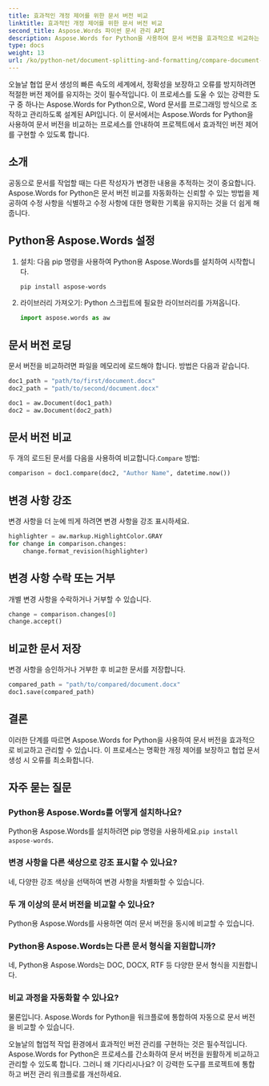 ```yaml
---
title: 효과적인 개정 제어를 위한 문서 버전 비교
linktitle: 효과적인 개정 제어를 위한 문서 버전 비교
second_title: Aspose.Words 파이썬 문서 관리 API
description: Aspose.Words for Python을 사용하여 문서 버전을 효과적으로 비교하는 방법을 알아보세요. 버전 관리를 위한 소스 코드가 포함된 단계별 가이드. 협업을 강화하고 오류를 방지하세요.
type: docs
weight: 13
url: /ko/python-net/document-splitting-and-formatting/compare-document-versions/
---
```

오늘날 협업 문서 생성의 빠른 속도의 세계에서, 정확성을 보장하고 오류를 방지하려면 적절한 버전 제어를 유지하는 것이 필수적입니다. 이 프로세스를 도울 수 있는 강력한 도구 중 하나는 Aspose.Words for Python으로, Word 문서를 프로그래밍 방식으로 조작하고 관리하도록 설계된 API입니다. 이 문서에서는 Aspose.Words for Python을 사용하여 문서 버전을 비교하는 프로세스를 안내하여 프로젝트에서 효과적인 버전 제어를 구현할 수 있도록 합니다.

## 소개

공동으로 문서를 작업할 때는 다른 작성자가 변경한 내용을 추적하는 것이 중요합니다. Aspose.Words for Python은 문서 버전 비교를 자동화하는 신뢰할 수 있는 방법을 제공하여 수정 사항을 식별하고 수정 사항에 대한 명확한 기록을 유지하는 것을 더 쉽게 해줍니다.

## Python용 Aspose.Words 설정

1. 설치: 다음 pip 명령을 사용하여 Python용 Aspose.Words를 설치하여 시작합니다.
   
    ```bash
    pip install aspose-words
    ```

2. 라이브러리 가져오기: Python 스크립트에 필요한 라이브러리를 가져옵니다.
   
    ```python
    import aspose.words as aw
    ```

## 문서 버전 로딩

문서 버전을 비교하려면 파일을 메모리에 로드해야 합니다. 방법은 다음과 같습니다.

```python
doc1_path = "path/to/first/document.docx"
doc2_path = "path/to/second/document.docx"

doc1 = aw.Document(doc1_path)
doc2 = aw.Document(doc2_path)
```

## 문서 버전 비교

 두 개의 로드된 문서를 다음을 사용하여 비교합니다.`Compare` 방법:

```python
comparison = doc1.compare(doc2, "Author Name", datetime.now())
```

## 변경 사항 강조

변경 사항을 더 눈에 띄게 하려면 변경 사항을 강조 표시하세요.

```python
highlighter = aw.markup.HighlightColor.GRAY
for change in comparison.changes:
    change.format_revision(highlighter)
```

## 변경 사항 수락 또는 거부

개별 변경 사항을 수락하거나 거부할 수 있습니다.

```python
change = comparison.changes[0]
change.accept()
```

## 비교한 문서 저장

변경 사항을 승인하거나 거부한 후 비교한 문서를 저장합니다.

```python
compared_path = "path/to/compared/document.docx"
doc1.save(compared_path)
```

## 결론

이러한 단계를 따르면 Aspose.Words for Python을 사용하여 문서 버전을 효과적으로 비교하고 관리할 수 있습니다. 이 프로세스는 명확한 개정 제어를 보장하고 협업 문서 생성 시 오류를 최소화합니다.

## 자주 묻는 질문

### Python용 Aspose.Words를 어떻게 설치하나요?
 Python용 Aspose.Words를 설치하려면 pip 명령을 사용하세요.`pip install aspose-words`.

### 변경 사항을 다른 색상으로 강조 표시할 수 있나요?
네, 다양한 강조 색상을 선택하여 변경 사항을 차별화할 수 있습니다.

### 두 개 이상의 문서 버전을 비교할 수 있나요?
Python용 Aspose.Words를 사용하면 여러 문서 버전을 동시에 비교할 수 있습니다.

### Python용 Aspose.Words는 다른 문서 형식을 지원합니까?
네, Python용 Aspose.Words는 DOC, DOCX, RTF 등 다양한 문서 형식을 지원합니다.

### 비교 과정을 자동화할 수 있나요?
물론입니다. Aspose.Words for Python을 워크플로에 통합하여 자동으로 문서 버전을 비교할 수 있습니다.

오늘날의 협업적 작업 환경에서 효과적인 버전 관리를 구현하는 것은 필수적입니다. Aspose.Words for Python은 프로세스를 간소화하여 문서 버전을 원활하게 비교하고 관리할 수 있도록 합니다. 그러니 왜 기다리시나요? 이 강력한 도구를 프로젝트에 통합하고 버전 관리 워크플로를 개선하세요.